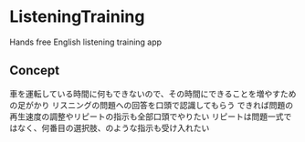 # ListeningTraining
Hands free English listening training app

## Concept
車を運転している時間に何もできないので、その時間にできることを増やすための足がかり
リスニングの問題への回答を口頭で認識してもらう
できれば問題の再生速度の調整やリピートの指示も全部口頭でやりたい
リピートは問題一式ではなく、何番目の選択肢、のような指示も受け入れたい
